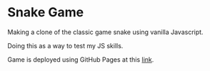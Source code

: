 # Snake Game

Making a clone of the classic game snake using vanilla Javascript. 

Doing this as a way to test my JS skills.

Game is deployed using GitHub Pages at this [link](https://matthewronaldjohnson.github.io/Snake-Game/).
